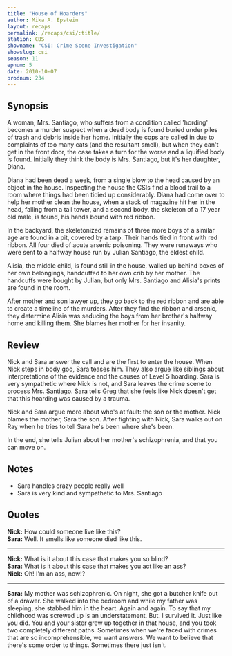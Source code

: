 ```yaml
---
title: "House of Hoarders"
author: Mika A. Epstein
layout: recaps
permalink: /recaps/csi/:title/
station: CBS
showname: "CSI: Crime Scene Investigation"
showslug: csi
season: 11
epnum: 5
date: 2010-10-07
prodnum: 234
---
```


## Synopsis

A woman, Mrs. Santiago, who suffers from a condition called 'hording' becomes a murder suspect when a dead body is found buried under piles of trash and debris inside her home. Initially the cops are called in due to complaints of too many cats (and the resultant smell), but when they can't get in the front door, the case takes a turn for the worse and a liquified body is found. Initially they think the body is Mrs. Santiago, but it's her daughter, Diana.

Diana had been dead a week, from a single blow to the head caused by an object in the house. Inspecting the house the CSIs find a blood trail to a room where things had been tidied up considerably. Diana had come over to help her mother clean the house, when a stack of magazine hit her in the head, falling from a tall tower, and a second body, the skeleton of a 17 year old male, is found, his hands bound with red ribbon.

In the backyard, the skeletonized remains of three more boys of a similar age are found in a pit, covered by a tarp. Their hands tied in front with red ribbon. All four died of acute arsenic poisoning. They were runaways who were sent to a halfway house run by Julian Santiago, the eldest child.

Alisia, the middle child, is found still in the house, walled up behind boxes of her own belongings, handcuffed to her own crib by her mother. The handcuffs were bought by Julian, but only Mrs. Santiago and Alisia's prints are found in the room.

After mother and son lawyer up, they go back to the red ribbon and are able to create a timeline of the murders. After they find the ribbon and arsenic, they determine Alisia was seducing the boys from her brother's halfway home and killing them. She blames her mother for her insanity.

## Review

Nick and Sara answer the call and are the first to enter the house. When Nick steps in body goo, Sara teases him. They also argue like siblings about interpretations of the evidence and the causes of Level 5 hoarding. Sara is very sympathetic where Nick is not, and Sara leaves the crime scene to process Mrs. Santiago. Sara tells Greg that she feels like Nick doesn't get that this hoarding was caused by a trauma.

Nick and Sara argue more about who's at fault: the son or the mother. Nick blames the mother, Sara the son. After fighting with Nick, Sara walks out on Ray when he tries to tell Sara he's been where she's been.

In the end, she tells Julian about her mother's schizophrenia, and that you can move on.

## Notes

* Sara handles crazy people really well
* Sara is very kind and sympathetic to Mrs. Santiago

## Quotes

**Nick:** How could someone live like this?\
**Sara:** Well. It smells like someone died like this.

- - -

**Nick:** What is it about this case that makes you so blind?\
**Sara:** What is it about this case that makes you act like an ass?\
**Nick:** Oh! I'm an ass, now!?

- - -

**Sara:** My mother was schizophrenic. On night, she got a butcher knife out of a drawer. She walked into the bedroom and while my father was sleeping, she stabbed him in the heart. Again and again. To say that my childhood was screwed up is an understatement. But. I survived it. Just like you did. You and your sister grew up together in that house, and you took two completely different paths. Sometimes when we're faced with crimes that are so incomprehensible, we want answers. We want to believe that there's some order to things. Sometimes there just isn't.
